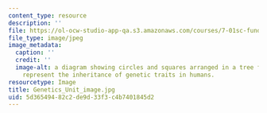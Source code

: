 ```yaml
---
content_type: resource
description: ''
file: https://ol-ocw-studio-app-qa.s3.amazonaws.com/courses/7-01sc-fundamentals-of-biology-fall-2011/5d36549482c2de9d33f3c4b7401845d2_Genetics_Unit_image.jpg
file_type: image/jpeg
image_metadata:
  caption: ''
  credit: ''
  image-alt: a diagram showing circles and squares arranged in a tree formation to
    represent the inheritance of genetic traits in humans.
resourcetype: Image
title: Genetics_Unit_image.jpg
uid: 5d365494-82c2-de9d-33f3-c4b7401845d2
---
```

